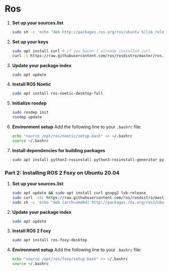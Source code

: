 # Ros


1. **Set up your sources.list**
   ```bash
   sudo sh -c 'echo "deb http://packages.ros.org/ros/ubuntu $(lsb_release -sc) main" > /etc/apt/sources.list.d/ros-latest.list'
   ```

2. **Set up your keys**
   ```bash
   sudo apt install curl # if you haven't already installed curl
   curl -s https://raw.githubusercontent.com/ros/rosdistro/master/ros.asc | sudo apt-key add -
   ```

3. **Update your package index**
   ```bash
   sudo apt update
   ```

4. **Install ROS Noetic**
   ```bash
   sudo apt install ros-noetic-desktop-full
   ```

5. **Initialize rosdep**
   ```bash
   sudo rosdep init
   rosdep update
   ```

6. **Environment setup**
   Add the following line to your `.bashrc` file:
   ```bash
   echo "source /opt/ros/noetic/setup.bash" >> ~/.bashrc
   source ~/.bashrc
   ```

7. **Install dependencies for building packages**
   ```bash
   sudo apt install python3-rosinstall python3-rosinstall-generator python3-wstool build-essential
   ```

### Part 2: Installing ROS 2 Foxy on Ubuntu 20.04

1. **Set up your sources.list**
   ```bash
   sudo apt update && sudo apt install curl gnupg2 lsb-release
   sudo curl -sSL https://raw.githubusercontent.com/ros/rosdistro/master/ros.asc | sudo apt-key add -
   sudo sh -c 'echo "deb [arch=amd64] http://packages.ros.org/ros2/ubuntu $(lsb_release -cs) main" > /etc/apt/sources.list.d/ros2-latest.list'
   ```

2. **Update your package index**
   ```bash
   sudo apt update
   ```

3. **Install ROS 2 Foxy**
   ```bash
   sudo apt install ros-foxy-desktop
   ```

4. **Environment setup**
   Add the following line to your `.bashrc` file:
   ```bash
   echo "source /opt/ros/foxy/setup.bash" >> ~/.bashrc
   source ~/.bashrc
   ```

